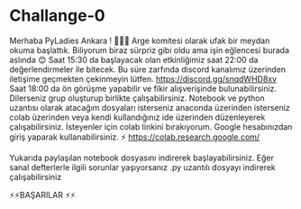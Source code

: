 # Challange-0
Merhaba PyLadies Ankara ! :loudspeaker::loudspeaker::loudspeaker: Arge komitesi olarak ufak bir meydan okuma başlattık. Biliyorum biraz sürpriz gibi oldu ama işin eğlencesi burada aslında :blush: Saat 15:30 da başlayacak olan etkinliğimiz saat 22:00 da değerlendirmeler ile bitecek. Bu süre zarfında discord kanalımız üzerinden iletişime geçmekten çekinmeyin lütfen.    https://discord.gg/snqdWHD8xv
Saat 18:00 da ön görüşme yapabilir ve fikir alışverişinde bulunabilirsiniz. Dilerseniz grup oluşturup birlikte çalışabilirsiniz.  Notebook ve python uzantısı olarak atacağım dosyaları isterseniz anaconda üzerinden isterseniz colab üzerinden veya kendi kullandığınız ide üzerinden düzenleyerek çalışabilirsiniz.  İsteyenler için colab linkini bırakıyorum. Google hesabınızdan giriş yaparak kullanabilirsiniz. 
:zap: https://colab.research.google.com/

Yukarıda paylaşılan notebook dosyasını indirerek başlayabilirsiniz. Eğer sanal defterlerle ilgili sorunlar yaşıyorsanız .py uzantılı dosyayı indirerek çalışabilirsiniz

:zap::zap:BAŞARILAR :zap::zap:

